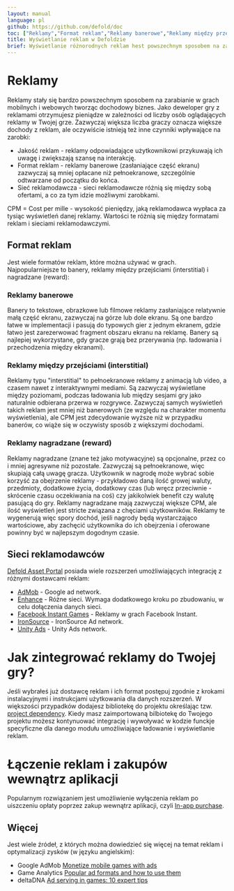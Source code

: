```yaml
---
layout: manual
language: pl
github: https://github.com/defold/doc
toc: ["Reklamy","Format reklam","Reklamy banerowe","Reklamy między przejściami (interstitial)","Reklamy nagradzane (reward)","Sieci reklamodawców","Jak zintegrować reklamy do Twojej gry?","Łączenie reklam i zakupów wewnątrz aplikacji","Więcej"]
title: Wyświetlanie reklam w Defoldzie
brief: Wyświetlanie różnorodnych reklam hest powszechnym sposobem na zarabianie w grach mobilnych i webowych. Ta instrukcja pokazuje jest używać róznych rodzajów reklam do monetyzacji Twojej gry lub aplikacji.
---
```


# Reklamy

Reklamy stały się bardzo powszechnym sposobem na zarabianie w grach mobilnych i webowych tworząc dochodowy biznes. Jako deweloper gry z reklamami otrzymujesz pieniądze w zależności od liczby osób oglądających reklamy w Twojej grze. Zazwyczaj większa liczba graczy oznacza większe dochody z reklam, ale oczywiście istnieją też inne czynniki wpływające na zarobki:

* Jakość reklam - reklamy odpowiadające użytkownikowi przykuwają ich uwagę i zwiększają szansę na interakcję.
* Format reklam - reklamy banerowe (zasłaniające część ekranu) zazwyczaj są mniej opłacane niż pełnoekranowe, szczególnie odtwarzane od początku do końca.
* Sieć reklamodawcza - sieci reklamodawcze różnią się między sobą ofertami, a co za tym idzie możliwymi zarobkami.

<div class='sidenote' markdown='1'>
CPM = Cost per mille - wysokość pieniędzy, jaką reklamodawca wypłaca za tysiąc wyświetleń danej reklamy. Wartości te różnią się między formatami reklam i sieciami reklamodawczymi.
</div>

## Format reklam

Jest wiele formatów reklam, które można używać w grach. Najpopularniejsze to banery, reklamy między przejściami (interstitial) i nagradzane (reward):

### Reklamy banerowe

Banery to tekstowe, obrazkowe lub filmowe reklamy zasłaniające relatywnie małą część ekranu, zazwyczaj na górze lub dole ekranu. Są one bardzo łatwe w implementacji i pasują do typowych gier z jednym ekranem, gdzie łatwo jest zarezerwować fragment obszaru ekranu na reklamę. Banery są najlepiej wykorzystane, gdy gracze grają bez przerywania (np. ładowania i przechodzenia między ekranami).

### Reklamy między przejściami (interstitial)

Reklamy typu "interstitial" to pełnoekranowe reklamy z animacją lub video, a czasem nawet z interaktywnymi mediami. Są zazwyczaj wyświetlane między poziomami, podczas ładowania lub między sesjami gry jako naturalnie odbierana przerwa w rozgrywce. Zazwyczaj samych wyświetleń takich reklam jest mniej niż banerowych (ze względu na charakter momentu wyświetlenia), ale CPM jest zdecydowanie wyższe niż w przypadku banerów, co wiąże się w oczywisty sposób z większymi dochodami.

### Reklamy nagradzane (reward)

Reklamy nagradzane (znane też jako motywacyjne) są opcjonalne, przez co i mniej agresywne niż pozostałe. Zazwyczaj są pełnoekranowe, więc skupiają całą uwagę gracza. Użytkownik w nagrodę może wybrać sobie korzyść za obejrzenie reklamy - przykładowo daną ilość growej waluty, przedmioty, dodatkowe życia, dodatkowy czas (lub wręcz przeciwnie - skrócenie czasu oczekiwania na coś) czy jakikolwiek benefit czy walutę pasującą do gry. Reklamy nagradzane mają zazwyczaj większe CPM, ale ilość wyświetleń jest stricte związana z chęciami użytkowników. Reklamy te wygenerują więc spory dochód, jeśli nagrody będą wystarczająco wartościowe, aby zachęcić użytkownika do ich obejrzenia i oferowane powinny być w najlepszym dogodnym czasie.


## Sieci reklamodawców

[Defold Asset Portal](/tags/stars/ads/) posiada wiele rozszerzeń umożliwiających integrację z różnymi dostawcami reklam:

* [AdMob](https://defold.com/assets/admob/) - Google ad network.
* [Enhance](https://defold.com/assets/enhance/) - Różne sieci. Wymaga dodatkowego kroku po zbudowaniu, w celu dołączenia danych sieci.
* [Facebook Instant Games](https://defold.com/assets/facebookinstantgames/) - Reklamy w grach Facebook Instant.
* [IronSource](https://defold.com/assets/ironsource/) - IronSource Ad network.
* [Unity Ads](https://defold.com/assets/defvideoads/) - Unity Ads network.


# Jak zintegrować reklamy do Twojej gry?

Jeśli wybrałeś już dostawcę reklam i ich format postępuj zgodnie z krokami instalacyjnymi i instrukcjami użytkowania dla danych rozszerzeń. W większości przypadków dodajesz bibliotekę do projektu określając tzw. [project dependency](/pl/manuals/libraries/#setting-up-library-dependencies). Kiedy masz zaimportowaną bilbiotekę do Twojego projektu możesz kontynuować integrację i wywoływać w kodzie funckje specyficzne dla danego modułu umożliwiające ładowanie i wyświetlanie reklam.


# Łączenie reklam i zakupów wewnątrz aplikacji

Popularnym rozwiązaniem jest umożliwienie wyłączenia reklam po uiszczeniu opłaty poprzez zakup wewnątrz aplikacji, czyli [In-app purchase](/manuals/iap).


## Więcej

Jest wiele źródeł, z których można dowiedzieć się więcej na temat reklam i optymalizacji zysków (w języku angielskim):

* Google AdMob [Monetize mobile games with ads](https://admob.google.com/home/resources/monetize-mobile-game-with-ads/)
* Game Analytics [Popular ad formats and how to use them](https://gameanalytics.com/blog/popular-mobile-game-ad-formats.html)
* deltaDNA [Ad serving in games: 10 expert tips](https://deltadna.com/blog/ad-serving-in-games-10-tips/)
